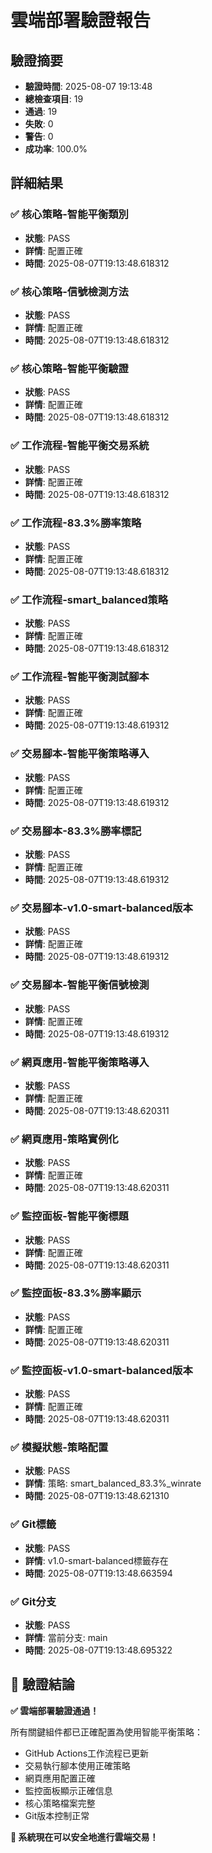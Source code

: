 
# 雲端部署驗證報告

## 驗證摘要
- **驗證時間**: 2025-08-07 19:13:48
- **總檢查項目**: 19
- **通過**: 19
- **失敗**: 0
- **警告**: 0
- **成功率**: 100.0%

## 詳細結果

### ✅ 核心策略-智能平衡類別
- **狀態**: PASS
- **詳情**: 配置正確
- **時間**: 2025-08-07T19:13:48.618312

### ✅ 核心策略-信號檢測方法
- **狀態**: PASS
- **詳情**: 配置正確
- **時間**: 2025-08-07T19:13:48.618312

### ✅ 核心策略-智能平衡驗證
- **狀態**: PASS
- **詳情**: 配置正確
- **時間**: 2025-08-07T19:13:48.618312

### ✅ 工作流程-智能平衡交易系統
- **狀態**: PASS
- **詳情**: 配置正確
- **時間**: 2025-08-07T19:13:48.618312

### ✅ 工作流程-83.3%勝率策略
- **狀態**: PASS
- **詳情**: 配置正確
- **時間**: 2025-08-07T19:13:48.618312

### ✅ 工作流程-smart_balanced策略
- **狀態**: PASS
- **詳情**: 配置正確
- **時間**: 2025-08-07T19:13:48.618312

### ✅ 工作流程-智能平衡測試腳本
- **狀態**: PASS
- **詳情**: 配置正確
- **時間**: 2025-08-07T19:13:48.619312

### ✅ 交易腳本-智能平衡策略導入
- **狀態**: PASS
- **詳情**: 配置正確
- **時間**: 2025-08-07T19:13:48.619312

### ✅ 交易腳本-83.3%勝率標記
- **狀態**: PASS
- **詳情**: 配置正確
- **時間**: 2025-08-07T19:13:48.619312

### ✅ 交易腳本-v1.0-smart-balanced版本
- **狀態**: PASS
- **詳情**: 配置正確
- **時間**: 2025-08-07T19:13:48.619312

### ✅ 交易腳本-智能平衡信號檢測
- **狀態**: PASS
- **詳情**: 配置正確
- **時間**: 2025-08-07T19:13:48.619312

### ✅ 網頁應用-智能平衡策略導入
- **狀態**: PASS
- **詳情**: 配置正確
- **時間**: 2025-08-07T19:13:48.620311

### ✅ 網頁應用-策略實例化
- **狀態**: PASS
- **詳情**: 配置正確
- **時間**: 2025-08-07T19:13:48.620311

### ✅ 監控面板-智能平衡標題
- **狀態**: PASS
- **詳情**: 配置正確
- **時間**: 2025-08-07T19:13:48.620311

### ✅ 監控面板-83.3%勝率顯示
- **狀態**: PASS
- **詳情**: 配置正確
- **時間**: 2025-08-07T19:13:48.620311

### ✅ 監控面板-v1.0-smart-balanced版本
- **狀態**: PASS
- **詳情**: 配置正確
- **時間**: 2025-08-07T19:13:48.620311

### ✅ 模擬狀態-策略配置
- **狀態**: PASS
- **詳情**: 策略: smart_balanced_83.3%_winrate
- **時間**: 2025-08-07T19:13:48.621310

### ✅ Git標籤
- **狀態**: PASS
- **詳情**: v1.0-smart-balanced標籤存在
- **時間**: 2025-08-07T19:13:48.663594

### ✅ Git分支
- **狀態**: PASS
- **詳情**: 當前分支: main
- **時間**: 2025-08-07T19:13:48.695322


## 🎉 驗證結論

**✅ 雲端部署驗證通過！**

所有關鍵組件都已正確配置為使用智能平衡策略：
- GitHub Actions工作流程已更新
- 交易執行腳本使用正確策略
- 網頁應用配置正確
- 監控面板顯示正確信息
- 核心策略檔案完整
- Git版本控制正常

**🚀 系統現在可以安全地進行雲端交易！**
